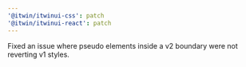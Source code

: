 ```yaml
---
'@itwin/itwinui-css': patch
'@itwin/itwinui-react': patch
---
```


Fixed an issue where pseudo elements inside a v2 boundary were not reverting v1 styles.
